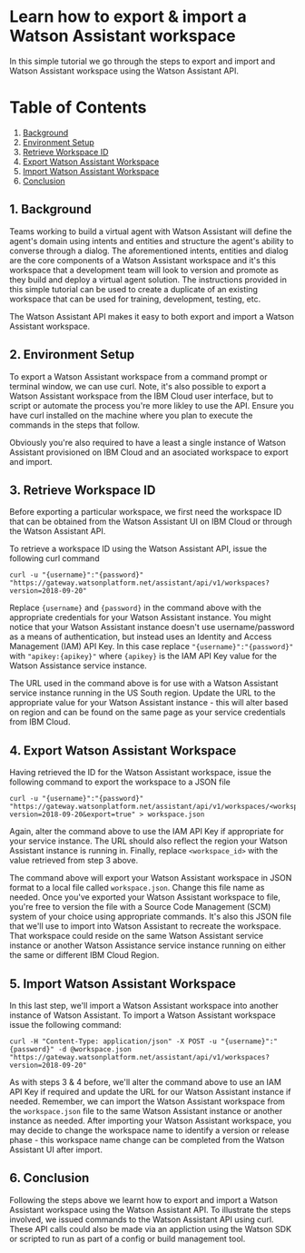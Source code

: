 # Learn how to export & import a Watson Assistant workspace
In this simple tutorial we go through the steps to export and import and Watson Assistant workspace using the Watson Assistant API. 

# Table of Contents
1. [Background](#1-background)
2. [Environment Setup](#2-environment-setup)
3. [Retrieve Workspace ID](#3-retrieve-workspace-id)
4. [Export Watson Assistant Workspace](#4-export-watson-assistant-workspace)
5. [Import Watson Assistant Workspace](#5-import-watson-assistant-workspace)
6. [Conclusion](#6-conclusion)


## 1. Background 
Teams working to build a virtual agent with Watson Assistant will define the agent's domain using intents and entities and structure the agent's ability to converse through a dialog. The aforementioned intents, entities and dialog are the core components of a Watson Assistant workspace and it's this workspace that a development team will look to version and promote as they build and deploy a virtual agent solution. The instructions provided in this simple tutorial can be used to create a duplicate of an existing workspace that can be used for training, development, testing, etc.

The Watson Assistant API makes it easy to both export and import a Watson Assistant workspace. 

## 2. Environment Setup
To export a Watson Assistant workspace from a command prompt or terminal window, we can use curl. Note, it's also possible to export a Watson Assistant workspace from the IBM Cloud user interface, but to script or automate the process you're more likley to use the API. Ensure you have curl installed on the machine where you plan to execute the commands in the steps that follow. 

Obviously you're also required to have a least a single instance of Watson Assistant provisioned on IBM Cloud and an asociated workspace to export and import. 


## 3. Retrieve Workspace ID
Before exporting a particular workspace, we first need the workspace ID that can be obtained from the Watson Assistant UI on IBM Cloud or through the Watson Assistant API. 

To retrieve a workspace ID using the Watson Assistant API, issue the following curl command 
```
curl -u "{username}":"{password}" "https://gateway.watsonplatform.net/assistant/api/v1/workspaces?version=2018-09-20"
```

Replace `{username}` and `{password}` in the command above with the appropriate credentials for your Watson Assistant instance. You might notice that your Watson Assistant instance doesn't use username/password as a means of authentication, but instead uses an Identity and Access Management (IAM) API Key. In this case replace `"{username}":"{password}"` with `"apikey:{apikey}"`  where `{apikey}` is the IAM API Key value for the Watson Assistance service instance. 

The URL used in the command above is for use with a Watson Assistant service instance running in the US South region. Update the URL to the appropriate value for your Watson Assistant instance - this will alter based on region and can be found on the same page as your service credentials from IBM Cloud. 

## 4. Export Watson Assistant Workspace 
Having retrieved the ID for the Watson Assistant workspace, issue the following command to export the workspace to a JSON file
```
curl -u "{username}":"{password}"  "https://gateway.watsonplatform.net/assistant/api/v1/workspaces/<workspace_id>?version=2018-09-20&export=true" > workspace.json
```

Again, alter the command above to use the IAM API Key if appropriate for your service instance. The URL should also reflect the region your Watson Assistant instance is running in. Finally, replace `<workspace_id>` with the value retrieved from step 3 above. 

The command above will export your Watson Assistant workspace in JSON format to a local file called `workspace.json`. Change this file name as needed. Once you've exported your Watson Assistant workspace to file, you're free to version the file with a Source Code Management (SCM) system of your choice using appropriate commands. It's also this JSON file that we'll use to import into Watson Assistant to recreate the workspace. That workspace could reside on the same Watson Assistant service instance or another Watson Assistance service instance running on either the same or different IBM Cloud Region. 

## 5. Import Watson Assistant Workspace 
In this last step, we'll import a Watson Assistant workspace into another instance of Watson Assistant. To import a Watson Assistant workspace issue the following command: 
```
curl -H "Content-Type: application/json" -X POST -u "{username}":"{password}" -d @workspace.json "https://gateway.watsonplatform.net/assistant/api/v1/workspaces?version=2018-09-20"
```

As with steps 3 & 4 before, we'll alter the command above to use an IAM API Key if required and update the URL for our Watson Assistant instance if needed. Remember, we can import the Watson Assistant workspace from the `workspace.json` file to the same Watson Assistant instance or another instance as needed. After importing your Watson Assistant workspace, you may decide to change the workspace name to identify a version or release phase - this workspace name change can be completed from the Watson Assistant UI after import. 

## 6. Conclusion 
Following the steps above we learnt how to export and import a Watson Assistant workspace using the Watson Assistant API. To illustrate the steps involved, we issued commands to the Watson Assistant API using curl. These API calls could also be made via an appliction using the Watson SDK or scripted to run as part of a config or build management tool. 
